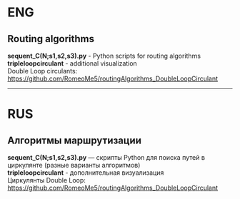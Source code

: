 # ENG
## Routing algorithms   
**sequent_C(N;s1,s2,s3).py** - Python scripts for routing algorithms  
**tripleloopcirculant** - additional visualization    
Double Loop circulants: https://github.com/RomeoMe5/routingAlgorithms_DoubleLoopCirculant
***
# RUS
## Алгоритмы маршрутизации
**sequent_C(N;s1,s2,s3).py** — скрипты Python для поиска путей в циркулянте (разные варианты алгоритмов)   
**tripleloopcirculant** - дополнительная визуализация  
Циркулянты Double Loop: https://github.com/RomeoMe5/routingAlgorithms_DoubleLoopCirculant
